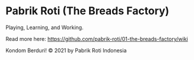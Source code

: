 # Pabrik Roti (The Breads Factory)
Playing, Learning, and Working.

Read more here:
https://github.com/pabrik-roti/01-the-breads-factory/wiki

Kondom Berduri! © 2021 by Pabrik Roti Indonesia
